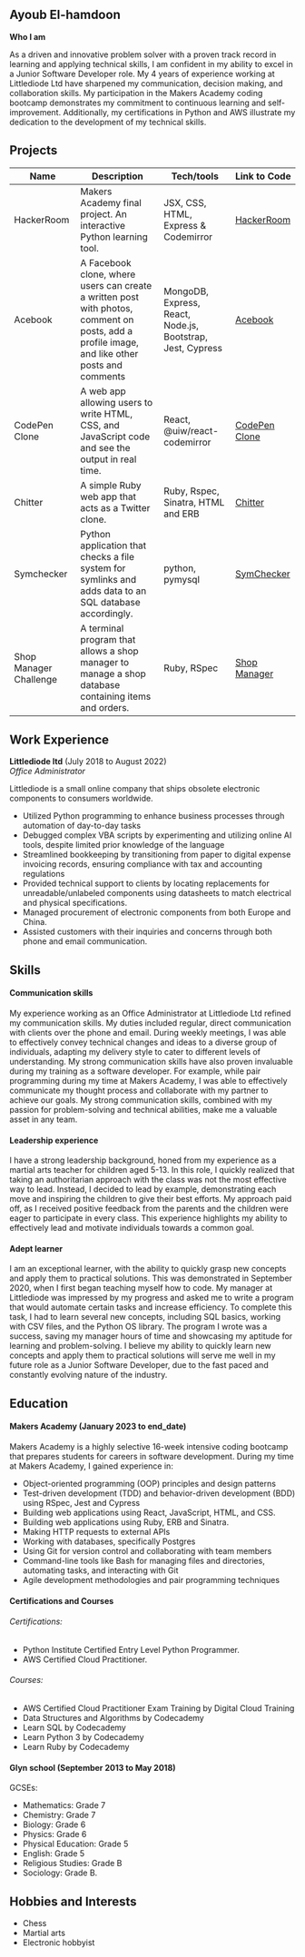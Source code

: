 ## Ayoub El-hamdoon


**Who I am**

As a driven and innovative problem solver with a proven track record in learning and applying technical skills, I am confident in my ability to excel in a Junior Software Developer role. My 4 years of experience working at Littlediode Ltd have sharpened my communication, decision making, and collaboration skills. My participation in the Makers Academy coding bootcamp demonstrates my commitment to continuous learning and self-improvement. Additionally, my certifications in Python and AWS illustrate my dedication to the development of my technical skills. 

## Projects

| Name                         | Description       | Tech/tools        | Link to Code |
| ---------------------------- | ----------------- | ----------------- | --------------- |
|HackerRoom| Makers Academy final project. An interactive Python learning tool. | JSX, CSS, HTML, Express & Codemirror| [HackerRoom](https://github.com/samuelbadru/HackerRoom)
|Acebook| A Facebook clone, where users can create a written post with photos, comment on posts, add a profile image, and like other posts and comments | MongoDB, Express, React, Node.js, Bootstrap, Jest, Cypress | [Acebook](https://github.com/sarahdavies186/acebook-water)
|CodePen Clone | A web app allowing users to write HTML, CSS, and JavaScript code and see the output in real time. | React, @uiw/react-codemirror | [CodePen Clone](https://github.com/aze5/codepen-clone)
|Chitter | A simple Ruby web app that acts as a Twitter clone.| Ruby, Rspec, Sinatra, HTML and ERB | [Chitter](https://github.com/aze5/chitter-challenge)
| Symchecker | Python application that checks a file system for symlinks and adds data to an SQL database accordingly. | python, pymysql | [SymChecker](https://github.com/aze5/symchecker)|
|Shop Manager Challenge| A terminal program that allows a shop manager to manage a shop database containing items and orders. | Ruby, RSpec|[Shop Manager](https://github.com/aze5/shop-manager-challenge)

## Work Experience

**Littlediode ltd** (July 2018 to August 2022)  
_Office Administrator_

Littlediode is a small online company that ships obsolete electronic components to
consumers worldwide.
- Utilized Python programming to enhance business processes through automation of day-to-day tasks
- Debugged complex VBA scripts by experimenting and utilizing online AI tools, despite limited prior knowledge of the language
- Streamlined bookkeeping by transitioning from paper to digital expense invoicing records, ensuring compliance with tax and accounting regulations
- Provided technical support to clients by locating replacements for unreadable/unlabeled components using datasheets to match electrical and physical specifications.
- Managed procurement of electronic components from both Europe and China.
- Assisted customers with their inquiries and concerns through both phone and email communication.

## Skills

#### Communication skills

 My experience working as an Office Administrator at Littlediode Ltd refined my communication skills. My duties included regular, direct communication with clients over the phone and email. During weekly meetings, I was able to effectively convey technical changes and ideas to a diverse group of individuals, adapting my delivery style to cater to different levels of understanding. My strong communication skills have also proven invaluable during my training as a software developer. For example, while pair programming during my time at Makers Academy, I was able to effectively communicate my thought process and collaborate with my partner to achieve our goals. My strong communication skills, combined with my passion for problem-solving and technical abilities, make me a valuable asset in any team.

#### Leadership experience

I have a strong leadership background, honed from my experience as a martial arts teacher for children aged 5-13. In this role, I quickly realized that taking an authoritarian approach with the class was not the most effective way to lead. Instead, I decided to lead by example, demonstrating each move and inspiring the children to give their best efforts. My approach paid off, as I received positive feedback from the parents and the children were eager to participate in every class. This experience highlights my ability to effectively lead and motivate individuals towards a common goal.

#### Adept learner

I am an exceptional learner, with the ability to quickly grasp new concepts and apply them to practical solutions. This was demonstrated in September 2020, when I first began teaching myself how to code. My manager at Littlediode was impressed by my progress and asked me to write a program that would automate certain tasks and increase efficiency. To complete this task, I had to learn several new concepts, including SQL basics, working with CSV files, and the Python OS library. The program I wrote was a success, saving my manager hours of time and showcasing my aptitude for learning and problem-solving. I believe my ability to quickly learn new concepts and apply them to practical solutions will serve me well in my future role as a Junior Software Developer, due to the fast paced and constantly evolving nature of the industry.

## Education

#### Makers Academy (January 2023 to end_date)

Makers Academy is a highly selective 16-week intensive coding bootcamp that prepares students for careers in software development. During my time at Makers Academy, I gained experience in:

- Object-oriented programming (OOP) principles and design patterns
- Test-driven development (TDD) and behavior-driven development (BDD) using RSpec, Jest and Cypress
- Building web applications using React, JavaScript, HTML, and CSS. 
- Building web applications using Ruby, ERB and Sinatra.
- Making HTTP requests to external APIs 
- Working with databases, specifically Postgres
- Using Git for version control and collaborating with team members
- Command-line tools like Bash for managing files and directories, automating tasks, and interacting with Git
- Agile development methodologies and pair programming techniques


#### Certifications and Courses

###### Certifications:

- Python Institute Certified Entry Level Python Programmer.
- AWS Certified Cloud Practitioner.

###### Courses:

- AWS Certified Cloud Practitioner Exam Training by Digital Cloud Training
- Data Structures and Algorithms by Codecademy
- Learn SQL by Codecademy
- Learn Python 3 by Codecademy
- Learn Ruby by Codecademy


#### Glyn school (September 2013 to May 2018)

GCSEs:

- Mathematics: Grade 7
- Chemistry: Grade 7 
- Biology: Grade 6
- Physics: Grade 6
- Physical Education: Grade 5
- English: Grade 5
- Religious Studies: Grade B
- Sociology: Grade B.


## Hobbies and Interests

- Chess 
- Martial arts
- Electronic hobbyist


